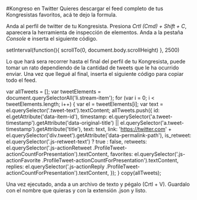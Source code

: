 #Kongreso en Twitter
Quieres descargar el feed completo de tus Kongresistas favoritos, acá te dejo la formula.

Anda al perfil de twitter de tu Kongresista. Presiona *Crtl (Cmd) + Shift + C*, aparecera la herramienta de inspección de elementos. Anda a la pestaña *Console* e inserta el siguiente código.

setInterval(function(){ scrollTo(0, document.body.scrollHeight) }, 2500)

Lo que hará sera recorrer hasta el final del perfil de tu Kongresista, puede tomar un rato dependiendo de la cantidad de tweets que le ha ocurrido enviar. Una vez que llegué al final, inserta el siguiente código para copiar todo el feed. 

var allTweets = []; var tweetElements = document.querySelectorAll('li.stream-item'); for (var i = 0; i < tweetElements.length; i++) { var el = tweetElements[i]; var text = el.querySelector('.tweet-text').textContent; allTweets.push({ id: el.getAttribute('data-item-id'), timestamp: el.querySelector('a.tweet-timestamp').getAttribute('data-original-title') || el.querySelector('a.tweet-timestamp').getAttribute('title'), text: text, link: 'https://twitter.com' + el.querySelector('div.tweet').getAttribute('data-permalink-path'), is_retweet: el.querySelector('.js-retweet-text') ? true : false, retweets: el.querySelector('.js-actionRetweet .ProfileTweet-actionCountForPresentation').textContent, favorites: el.querySelector('.js-actionFavorite .ProfileTweet-actionCountForPresentation').textContent, replies: el.querySelector('.js-actionReply .ProfileTweet-actionCountForPresentation').textContent, }); } copy(allTweets);

Una vez ejecutado, anda a un archivo de texto y pégalo (Crtl + V). Guardalo con el nombre que quieras y con la extensión .json y listo.